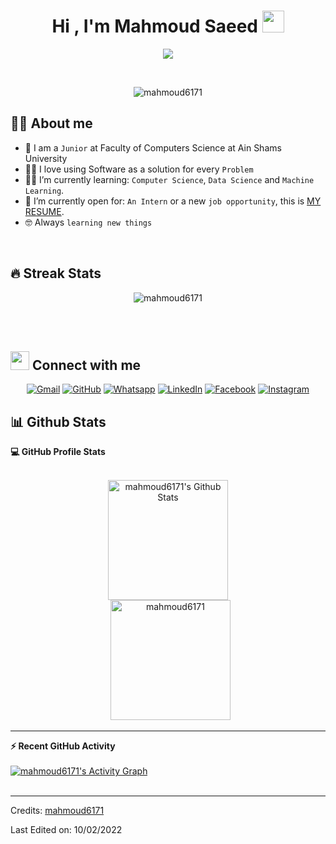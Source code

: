 <h1 align="center">Hi , I'm Mahmoud Saeed <img src="https://media.giphy.com/media/hvRJCLFzcasrR4ia7z/giphy.gif" width="35"></h1>
<p align="center">
     <a href="https://github.com/DenverCoder1/readme-typing-svg"><img src="https://readme-typing-svg.herokuapp.com?lines=Computer+Science+Student;interested+In;Machine+Learning;Data+Science;Deep+Learning;Always%20learning%20new%20things&center=true&width=500&height=50"></a>
</p>


<br>

<p align="center"> 
	<img src="https://komarev.com/ghpvc/?username=mahmoud6171&label=Profile%20views&color=0e75b6&style=plastic" alt="mahmoud6171" /> 
	
</p>


## :sassy_man:  About me
- :school: I am a `Junior` at Faculty of Computers Science at Ain Shams University
- :technologist: I love using Software as a solution for every `Problem`
- :student: I’m currently learning: `Computer Science`, `Data Science` and `Machine Learning`.
- :thinking: I’m currently open for: `An Intern` or a new `job opportunity`, this is [MY RESUME](https://drive.google.com/file/d/1ZZkZQ_U1WrYq2-TZc-q20K9emaGrNS_0/view?usp=sharing).
- :nerd_face: Always `learning new things`

<br>

## 🔥 Streak Stats
<p align="center"><img src="https://github-readme-streak-stats.herokuapp.com/?user=mahmoud6171&theme=algolia" alt="mahmoud6171" /></p>

<br>

<br>




## <img src="https://media.giphy.com/media/iY8CRBdQXODJSCERIr/giphy.gif" width="30px"> Connect with me
<p align="center">
	<a href="mahmoud.said5456@gmail.com"><img img src="https://img.shields.io/badge/gmail-%23EA4335.svg?style=plastic&logo=gmail&logoColor=white" alt="Gmail"/></a>
	<a href="https://github.com/mahmoud6171"><img src="https://img.shields.io/badge/github-%23181717.svg?style=plastic&logo=github&logoColor=white" alt="GitHub"/></a>
	<a href="https://wa.me/0201157688733"><img src="https://img.shields.io/badge/whatsapp-%2325D366.svg?style=plastic&logo=whatsapp&logoColor=white" alt="Whatsapp"/></a>
	<a href="https://www.linkedin.com/in/mahmoud-saeed-0971aa222/"><img src="https://img.shields.io/badge/linkedin-%230A66C2.svg?style=plastic&logo=linkedin&logoColor=white" alt="LinkedIn"/></a>
	<a href="https://www.facebook.com/profile.php?id=100003954919430"><img src="https://img.shields.io/badge/facebook-%231877F2.svg?style=plastic&logo=facebook&logoColor=white" alt="Facebook"/></a>
	<a href="https://www.instagram.com/mahmoud_saeed01/"><img src="https://img.shields.io/badge/instagram-%23E4405F.svg?style=plastic&logo=instagram&logoColor=white" alt="Instagram"/></a>
	
</p>





## 📊 Github Stats



  <summary><b>💻 GitHub Profile Stats</b></summary>
  <br/>
  <p align="center">
    <a href="https://github.com/anuraghazra/github-readme-stats"><img alt="mahmoud6171's Github Stats" src="https://github-readme-stats.vercel.app/api?username=mahmoud6171&show_icons=true&count_private=true&theme=algolia" height="192px"/></a>
<br/>
  &nbsp;
	  <img src="https://github-readme-stats.vercel.app/api/top-langs?username=mahmoud6171&langs_count=10&show_icons=true&locale=en&layout=compact&theme=algolia" alt="mahmoud6171" height="192px"/>
  <br/>
  
  </p>

----

  <summary><b>⚡ Recent GitHub Activity</b></summary>
  <br/>
   <a href="https://github.com/mahmoud6171"><img alt="mahmoud6171's Activity Graph" src="https://activity-graph.herokuapp.com/graph?username=mahmoud6171&custom_title=mahmoud6171's%20Contribution%20Graph&theme=react-dark" /></a>
  <br/>


<br/>





-----
Credits: [mahmoud6171](https://github.com/mahmoud6171)

Last Edited on: 10/02/2022
